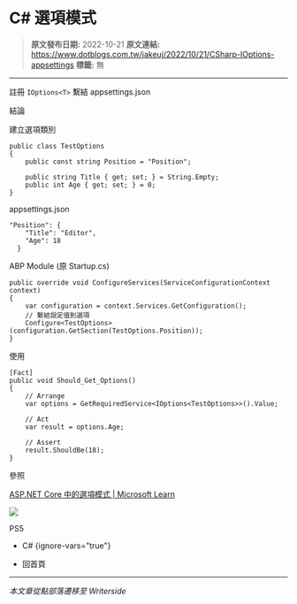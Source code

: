 # C# 選項模式

> **原文發布日期:** 2022-10-21
> **原文連結:** https://www.dotblogs.com.tw/jakeuj/2022/10/21/CSharp-IOptions-appsettings
> **標籤:** 無

---

註冊 ``IOptions<T>`` 繫結 appsettings.json

結論

建立選項類別

```
public class TestOptions
{
    public const string Position = "Position";

    public string Title { get; set; } = String.Empty;
    public int Age { get; set; } = 0;
}
```

appsettings.json

```
"Position": {
    "Title": "Editor",
    "Age": 18
  }
```

ABP Module (原 Startup.cs)

```
public override void ConfigureServices(ServiceConfigurationContext context)
{
    var configuration = context.Services.GetConfiguration();
    // 繫結設定值到選項
    Configure<TestOptions>(configuration.GetSection(TestOptions.Position));
}
```

使用

```
[Fact]
public void Should_Get_Options()
{
    // Arrange
    var options = GetRequiredService<IOptions<TestOptions>>().Value;

    // Act
    var result = options.Age;

    // Assert
    result.ShouldBe(18);
}
```

參照

[ASP.NET Core 中的選項模式 | Microsoft Learn](https://learn.microsoft.com/zh-tw/aspnet/core/fundamentals/configuration/options?view=aspnetcore-6.0#use-ioptionssnapshot-to-read-updated-data)

![](https://card.psnprofiles.com/1/jakeuj.png)

PS5

* C#
{ignore-vars="true"}

* 回首頁

---

*本文章從點部落遷移至 Writerside*
